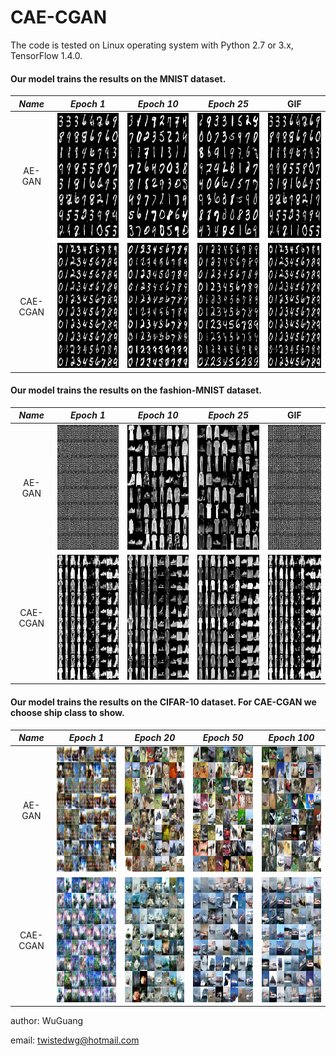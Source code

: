 CAE-CGAN
======================================================

The code is tested on Linux operating system with Python 2.7 or 3.x, TensorFlow 1.4.0.

#### Our model trains the results on the MNIST dataset.
*Name* | *Epoch 1* | *Epoch 10* | *Epoch 25* | GIF |
:---: | :---: | :---: | :---: | :---: |
AE-GAN | <img src = 'assets/AE-GAN/mnist/1.png' height = '200px'> | <img src = 'assets/AE-GAN/mnist/10.png' height = '200px'> | <img src = 'assets/AE-GAN/mnist/25.png' height = '200px'> | <img src = 'assets/AE-GAN/mnist/mnist.gif' height = '200px'>
CAE-CGAN | <img src = 'assets/CAE-CGAN/mnist/1.png' height = '200px'> | <img src = 'assets/CAE-CGAN/mnist/10.png' height = '200px'> | <img src = 'assets/CAE-CGAN/mnist/25.png' height = '200px'> | <img src = 'assets/CAE-CGAN/mnist/mnist.gif' height = '200px'>

#### Our model trains the results on the fashion-MNIST dataset.
*Name* | *Epoch 1* | *Epoch 10* | *Epoch 25* | GIF |
:---: | :---: | :---: | :---: | :---: |
AE-GAN | <img src = 'assets/AE-GAN/fashion-mnist/1.png' height = '200px'> | <img src = 'assets/AE-GAN/fashion-mnist/10.png' height = '200px'> | <img src = 'assets/AE-GAN/fashion-mnist/25.png' height = '200px'> | <img src = 'assets/AE-GAN/fashion-mnist/fashion-mnist.gif' height = '200px'>
CAE-CGAN | <img src = 'assets/CAE-CGAN/fashion-mnist/1.png' height = '200px'> | <img src = 'assets/CAE-CGAN/fashion-mnist/10.png' height = '200px'> | <img src = 'assets/CAE-CGAN/fashion-mnist/25.png' height = '200px'> | <img src = 'assets/CAE-CGAN/fashion-mnist/fashion-mnist.gif' height = '200px'>

#### Our model trains the results on the CIFAR-10 dataset. For CAE-CGAN we choose ship class to show.
*Name* | *Epoch 1* | *Epoch 20* | *Epoch 50* |  *Epoch 100* |
:---: | :---: | :---: | :---: | :---: |
AE-GAN | <img src = 'assets/AE-GAN/cifar10/1.png' height = '200px'> | <img src = 'assets/AE-GAN/cifar10/20.png' height = '200px'> | <img src = 'assets/AE-GAN/cifar10/50.png' height = '200px'> | <img src = 'assets/AE-GAN/cifar10/100.png' height = '200px'>
CAE-CGAN | <img src = 'assets/CAE-CGAN/cifar10/1.png' height = '200px'> | <img src = 'assets/CAE-CGAN/cifar10/20.png' height = '200px'> | <img src = 'assets/CAE-CGAN/cifar10/50.png' height = '200px'> | <img src = 'assets/CAE-CGAN/cifar10/100.png' height = '200px'>


author: WuGuang

email: twistedwg@hotmail.com



